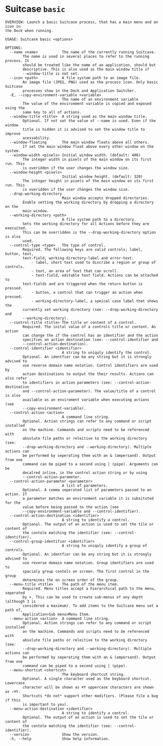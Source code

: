 # Suitcase `basic`

	OVERVIEW: Launch a basic Suitcase process, that has a main menu and an icon in
	the Dock when running.

	USAGE: Suitcase basic <options>

	OPTIONS:
	  --name <name>           The name of the currently running Suitcase. 
			The name is used in several places to refer to the running process. It
			should be treated like the name of an application, should but
			descriptive. This is also used as the main window title if
			--window-title is not set.
	  --icon <path>           A file system path to an image file. 
			An image file (JPEG, PNG) used as the process icon. Only basic Suitcase
			processes show in the Dock and Application Switcher.
	  -E, --copy-environment-variable <variable>
							  The name of an environment variable 
			The value of the environment variable is copied and exposed using the
			same key to all of actions.
	  --window-title <title>  A string used as the main window title. 
			Optional. If not set the value of --name is used. Even if the window
			title is hidden it is advised to set the window title to improve
			acessability.
	  --window-floating       The main window floats above all others. 
			If set the main window float above every other window on the system.
	  --window-width <pixels> Initial window width. (default: 400)
			The integer width in pixels of the main window on its first run. This
			is overidden if the user changes the window size.
	  --window-height <pixels>
							  Initial window height. (default: 320)
			The integer height in pixels of the main window on its first run. This
			is overidden if the user changes the window size.
	  --drop-working-directory
							  Main window accepts dropped directories. 
			Enable setting the working directory by dropping a directory on the
			main window.
	  --working-directory <path>
							  A file system path to a directory. 
			Sets the working directory for all Actions before they are execuited.
			This can be overridden is the --drop-working-directory option is also
			used.
	  --control-type <type>   The type of control. 
			Required. The following keys are valid controls; label, button, text,
			text-field, working-directory-label and error-text.
				- label, short text used to discribe a region or group of controls.
				- text, an area of text that can scroll.
				- text-field, editable text field. Actions can be attached to
			text-fields and are triggered when the return button is pressed.
				- button, a control that can trigger an action when pressed.
				- working-directory-label, a speical case label that shows the
			currently set working directory (see: --drop-working-directory and
			--working-directory).
	  --control-title <title> The title or content of a control. 
			Required. The inital value of a controls title or content. An action
			can change the if the control has an identifier and the action
			specifies an action destination (see: --control-identifier and
			--control-action-destination).
	  --control-identifier <identifier>
							  A string to uniquly identify the control. 
			Optional. An identfier can be any string but it is strongly advised to
			use reverse domain name notation. Control identifiers are used by
			action destinations to output the their results. Actions can also refer
			to identifiers in action parameters (see: --control-action-destination
			and --control-action-parameter). The value/title of a control is also
			available as an enviroment variable when executing actions (see
			--copy-environment-variable).
	  --control-action <action>
							  A command line string. 
			Optional. Action strings can refer to any command or script installed
			on the machine. Commands and scripts need to be referenced with
			absolute file paths or releitive to the working directory (see:
			--drop-working-directory and --working-directory). Multiple actions can
			be performed by seperating them with an & (ampersand). Output from one
			command can be piped to a second using | (pipe). Arguments can be
			decalred inline, in the control action string or by using
			--control-action-parameter.
	  --control-action-parameter <parameter>
							  A list of parameters. 
			Optional. A comma seperated list of parameters passed to an action. If
			a parameter matches an environment variable it is subsituted for the
			value before being passed to the action (see
			--copy-environment-variable and --control-identifier).
	  --control-action-destination <identifier>
							  A string to identify a control. 
			Optional. The output of an action is used to set the tile or content of
			the contole matching the identifier (see: --control-identifier).
	  --control-group-identifier <identifier>
							  A string to uniquly identify a group of controls. 
			Optional. An identfier can be any string but it is strongly advised to
			use reverse domain name notation. Group identifiers are used to
			spacialy group contols on screen. The first control in the group
			determines the on screen order of the group.
	  --menu-title <title>    The path of the menu item. 
			Required. Menu titles accept a hierarchical path to the menu, seperated
			by >. This can be used to create sub-menus of any depth (although 3 is
			considered a maximum). To add items to the Suitcase menu set a path of,
			Application>Sub menu>Menu Item.
	  --menu-action <action>  A command line string. 
			Optional. Action strings can refer to any command or script installed
			on the machine. Commands and scripts need to be referenced with
			absolute file paths or releitive to the working directory (see:
			--drop-working-directory and --working-directory). Multiple actions can
			be performed by seperating them with an & (ampersand). Output from one
			command can be piped to a second using | (pipe). 
	  --menu-shortcut <shortcut>
							  The keyboard shortcut string. 
			Optional. A single character used as the keyboard shortcut. Lowercase
			character will be shown as ⌘Y uppercase characters are shown as ⇧⌘Y.
			Shortcuts *do not* support other modifiers. (Please file a bug if this
			is important to you).
	  --menu-action-destination <identifier>
							  A string to identify a control. 
			Optional. The output of an action is used to set the tile or content of
			the contole matching the identifier (see: --control-identifier).
	  --version               Show the version.
	  -h, --help              Show help information.